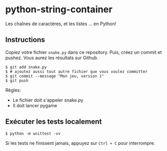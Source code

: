 # python-string-container

Les chaînes de caractères, et les listes ... en Python!

## Instructions

Copiez votre fichier `snake.py` dans ce repository. Puis, créez un commit et pushez. Vous aurez les résultats sur Github.

```shell
$ git add snake.py
$ # ajoutez aussi tout autre fichier que vous voulez committer
$ git commit --message "Mon jeu, version 1"
$ git push
```

Règles:
- Le fichier doit s'appeler snake.py
- Il doit lancer pygame

## Exécuter les tests localement

```shell
$ python -m unittest -vv
```

Si les tests ne finissent jamais, appuyez sur `Ctrl + C` pour interrompre.

